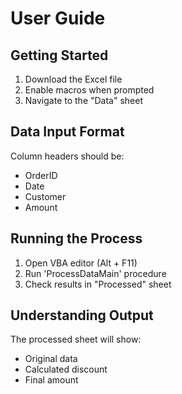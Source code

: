 

# User Guide

## Getting Started
1. Download the Excel file
2. Enable macros when prompted
3. Navigate to the "Data" sheet

## Data Input Format
Column headers should be:
- OrderID
- Date
- Customer
- Amount

## Running the Process
1. Open VBA editor (Alt + F11)
2. Run 'ProcessDataMain' procedure
3. Check results in "Processed" sheet

## Understanding Output
The processed sheet will show:
- Original data
- Calculated discount
- Final amount
